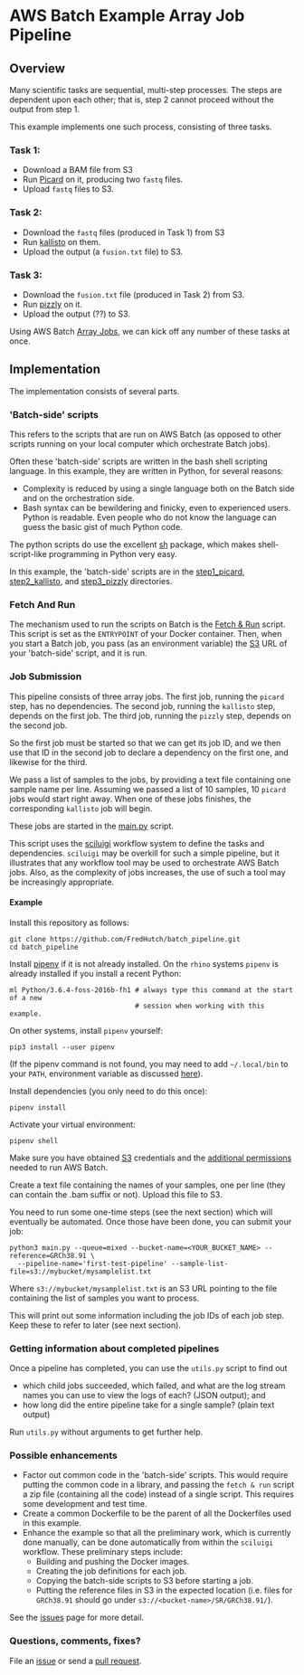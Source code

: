 # AWS Batch Example Array Job Pipeline

## Overview


Many scientific tasks are sequential, multi-step processes.
The steps are dependent upon each other; that is, step 2 cannot
proceed without the output from step 1.

This example implements one such process, consisting of three tasks.

### Task 1:

* Download a BAM file from S3
* Run [Picard](https://broadinstitute.github.io/picard/) on it,
  producing two `fastq` files.
* Upload  `fastq` files to S3.

### Task 2:

* Download the `fastq` files (produced in Task 1) from S3
* Run [kallisto](https://pachterlab.github.io/kallisto/) on them.
* Upload the output (a `fusion.txt` file) to S3.

### Task 3:

* Download the `fusion.txt` file (produced in Task 2) from S3.
* Run [pizzly](https://github.com/pmelsted/pizzly) on it.
* Upload the output (??) to S3.


Using AWS Batch [Array Jobs](https://docs.aws.amazon.com/batch/latest/userguide/array_jobs.html),
we can kick off any number of these tasks at once.

## Implementation

The implementation consists of several parts.

### 'Batch-side' scripts

This refers to the scripts that are run on AWS Batch (as opposed to
other scripts running on your local computer which orchestrate Batch
jobs).

Often these 'batch-side' scripts are written in the bash shell scripting
language. In this example, they are written in Python, for several reasons:

* Complexity is reduced by using a single language both on the Batch
  side and on the orchestration side.
* Bash syntax can be bewildering and finicky, even to experienced users.
  Python is readable. Even people who do not know the language can guess
  the basic gist of much Python code.

The python scripts do use the excellent [sh](https://amoffat.github.io/sh/)
package, which makes shell-script-like programming in Python very easy.

In this example, the 'batch-side' scripts are in the
[step1_picard](step1_picard/), [step2_kallisto](step2_kallisto/),
and [step3_pizzly](step3_pizzly/) directories.

### Fetch And Run

The mechanism used to run the scripts on Batch is
the [Fetch & Run](https://aws.amazon.com/blogs/compute/creating-a-simple-fetch-and-run-aws-batch-job/)
script. This script is set as the `ENTRYPOINT` of your Docker container.
Then, when you start a Batch job, you pass (as an environment variable)
the [S3](https://aws.amazon.com/s3/) URL of your 'batch-side' script, and it is
run.

### Job Submission

This pipeline consists of three array jobs.
The first job, running the `picard` step, has no dependencies.
The second job, running the `kallisto` step, depends on the first job.
The third job, running the `pizzly` step, depends on the second job.

So the first job must be started so that we can get its job ID, and we then
use that ID in the second job to declare a dependency on the first one,
and likewise for the third.

We pass a list of samples to the jobs, by providing a text
file containing one sample name per line.
Assuming we passed a list of 10 samples, 10 `picard` jobs would start
right away. When one of these jobs finishes, the corresponding `kallisto`
job will begin.

These jobs are started in the [main.py](main.py) script.

This script uses the [sciluigi](https://github.com/pharmbio/sciluigi)
workflow system to define the tasks and dependencies.
`sciluigi` may be overkill for such a simple pipeline, but it illustrates
that any workflow tool may be used to orchestrate AWS Batch jobs.
Also, as the complexity of jobs increases, the use of such a tool
may be increasingly appropriate.

#### Example

Install this repository  as follows:

```
git clone https://github.com/FredHutch/batch_pipeline.git
cd batch_pipeline
```

Install [pipenv](https://docs.pipenv.org/#install-pipenv-today) if it is
not already installed. On the `rhino` systems `pipenv` is already installed
if you install a recent Python:

```
ml Python/3.6.4-foss-2016b-fh1 # always type this command at the start of a new
                               # session when working with this example.
```

On other systems, install `pipenv` yourself:

```
pip3 install --user pipenv
```


(If the pipenv command is not found, you may need to add `~/.local/bin` to your
`PATH`, environment variable as discussed
[here](https://askubuntu.com/questions/60218/how-to-add-a-directory-to-the-path)).

Install dependencies (you only need to do this once):

```
pipenv install
```

Activate your virtual environment:

```
pipenv shell
```


Make sure you have obtained [S3](https://teams.fhcrc.org/sites/citwiki/SciComp/Pages/Getting%20AWS%20Credentials.aspx)
credentials and the [additional permissions](https://fredhutch.github.io/aws-batch-at-hutch-docs/)
needed to run AWS Batch.

Create a text file containing the names of your samples, one per line
(they can contain the .bam suffix or not). Upload this file to S3.

You need to run some one-time steps (see the next section) which
will eventually be automated. Once those have been done, you can
submit your job:

```
python3 main.py --queue=mixed --bucket-name=<YOUR_BUCKET_NAME> --reference=GRCh38.91 \
  --pipeline-name='first-test-pipeline' --sample-list-file=s3://mybucket/mysamplelist.txt

```

Where `s3://mybucket/mysamplelist.txt` is
an S3 URL pointing to the file containing the list of samples you want to process.

This will print out some information including the job IDs of each job step.
Keep these to refer to later (see next section).

### Getting information about completed pipelines

Once a pipeline has completed, you can use the `utils.py` script to find out

* which child jobs succeeded, which failed, and what are the log
  stream names you can use to view the logs of each? (JSON output); and
* how long did the entire pipeline take for a single sample? (plain text output)

Run `utils.py` without arguments to get further help.


### Possible enhancements


* Factor out common code in the 'batch-side' scripts. This would require
  putting the common code in a library, and passing the `fetch & run` script
  a zip file (containing all the code) instead of a single script. This
  requires some development and test time.
* Create a common Dockerfile to be the parent of all the Dockerfiles used
  in this example.
* Enhance the example so that all the preliminary work, which is
  currently done manually, can be done automatically
  from within the `sciluigi` workflow.
  These preliminary steps include:
  * Building and pushing the Docker images.
  * Creating the job definitions for each job.
  * Copying the batch-side scripts to S3 before starting a job.
  * Putting the reference files in S3 in the expected location
    (i.e. files for  `GRCh38.91` should go under `s3://<bucket-name>/SR/GRCh38.91/`).

See the [issues](https://github.com/FredHutch/batch_pipeline/issues) page
for more detail.

### Questions, comments, fixes?

File an [issue](https://github.com/FredHutch/batch_pipeline/issues/new)
or send a [pull request](https://github.com/FredHutch/batch_pipeline/pulls).

